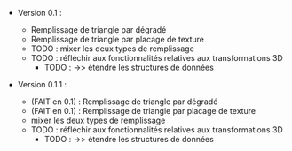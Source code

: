 * Version 0.1 :
  	- Remplissage de triangle par dégradé
	- Remplissage de triangle par placage de texture
	- TODO : mixer les deux types de remplissage
	- TODO : réfléchir aux fonctionnalités relatives aux transformations 3D
	  - TODO : ->> étendre les structures de données

* Version 0.1.1 :
  	- (FAIT en 0.1) : Remplissage de triangle par dégradé
	- (FAIT en 0.1) : Remplissage de triangle par placage de texture
	- mixer les deux types de remplissage
	- TODO : réfléchir aux fonctionnalités relatives aux transformations 3D
	  - TODO : ->> étendre les structures de données
